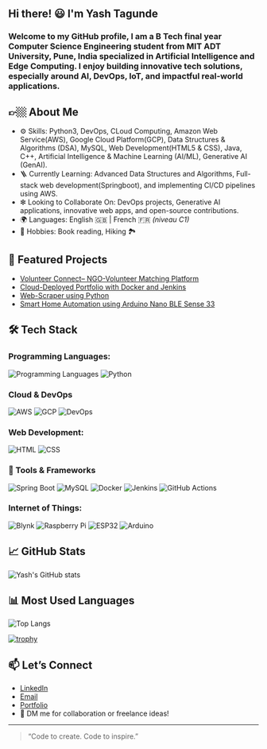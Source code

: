 ## Hi there! 😃 I'm Yash Tagunde
### Welcome to my GitHub profile, I am a B Tech final year Computer Science Engineering student from MIT ADT University, Pune, India specialized in Artificial Intelligence and Edge Computing. I enjoy building innovative tech solutions, especially around AI, DevOps, IoT, and impactful real-world applications.

## 👉🏼 About Me <br>
* ⚙ Skills: Python3, DevOps, CLoud Computing, Amazon Web Service(AWS), Google Cloud Platform(GCP), Data Structures & Algorithms (DSA), MySQL, Web Development(HTML5 & CSS), Java, C++, Artificial Intelligence & Machine Learning (AI/ML), Generative AI (GenAI). <br>
* 🪜 Currently Learning: Advanced Data Structures and Algorithms, Full-stack web development(Springboot), and implementing CI/CD pipelines using AWS. <br>
* ❇ Looking to Collaborate On: DevOps projects, Generative AI applications, innovative web apps, and open-source contributions. <br>
* 🌍 Languages: English 🇬🇧 | French 🇫🇷 *(niveau C1)*
* 📖 Hobbies: Book reading, Hiking 🏞️

## 📌 Featured Projects
- [Volunteer Connect– NGO-Volunteer Matching Platform](https://github.com/yashtaggy/volunteer-connect.git)
- [Cloud-Deployed Portfolio with Docker and Jenkins](https://github.com/yashtaggy/docker-portfolio.git)
- [Web-Scraper using Python](https://github.com/yashtaggy/Python-based-Web-Scraper.git)
- [Smart Home Automation using Arduino Nano BLE Sense 33](#)


## 🛠️ Tech Stack

### Programming Languages:
 ![Programming Languages](https://img.shields.io/badge/-Java-blue?style=flat&logo=java) ![Python](https://img.shields.io/badge/-Python-yellow?style=flat&logo=python) <br>

### Cloud & DevOps
![AWS](https://img.shields.io/badge/-AWS-orange?style=flat&logo=amazon-aws)
![GCP](https://img.shields.io/badge/-Google%20Cloud-blue?style=flat&logo=google-cloud)
![DevOps](https://img.shields.io/badge/-DevOps-purple?style=flat)


### Web Development:
![HTML](https://img.shields.io/badge/-HTML-orange?style=flat&logo=html5) ![CSS](https://img.shields.io/badge/-CSS-blue?style=flat&logo=css3) <br>

### 🧰 Tools & Frameworks
![Spring Boot](https://img.shields.io/badge/-SpringBoot-success?style=flat&logo=spring) 
![MySQL](https://img.shields.io/badge/-MySQL-informational?style=flat&logo=mysql) 
![Docker](https://img.shields.io/badge/-Docker-blue?style=flat&logo=docker) 
![Jenkins](https://img.shields.io/badge/-Jenkins-red?style=flat&logo=jenkins) 
![GitHub Actions](https://img.shields.io/badge/-GitHub%20Actions-000?style=flat&logo=github-actions)

### Internet of Things:
![Blynk](https://img.shields.io/badge/-Blynk-27AAE1?style=flat) ![Raspberry Pi](https://img.shields.io/badge/-RaspberryPi-red?style=flat&logo=raspberry-pi) ![ESP32](https://img.shields.io/badge/-ESP32-black?style=flat) ![Arduino](https://img.shields.io/badge/-Arduino-00979D?style=flat&logo=arduino) <br>


## 📈 GitHub Stats

![Yash's GitHub stats](https://github-readme-stats.vercel.app/api?username=yashtaggy&show_icons=true&theme=radical)

## 📊 Most Used Languages

![Top Langs](https://github-readme-stats.vercel.app/api/top-langs/?username=yashtaggy&layout=compact&theme=radical)

[![trophy](https://github-profile-trophy.vercel.app/?username=yashtagunde&theme=radical&row=1)](https://github.com/ryo-ma/github-profile-trophy)


## 📫 Let’s Connect

- [LinkedIn](https://www.linkedin.com/in/yash-t-a4330b1b5/)
- [Email](yashtagunde704@gmail.com)
- [Portfolio](https://portfolio-eyn6.onrender.com/)
- 💬 DM me for collaboration or freelance ideas!

---

> “Code to create. Code to inspire.”

<!--


- 🔭 I’m currently working on ...
- 🌱 I’m currently learning ...
- 👯 I’m looking to collaborate on ...
- 🤔 I’m looking for help with ...
- 💬 Ask me about ...
- 📫 How to reach me: ...
- 😄 Pronouns: ...
- ⚡ Fun fact: ...
-->
